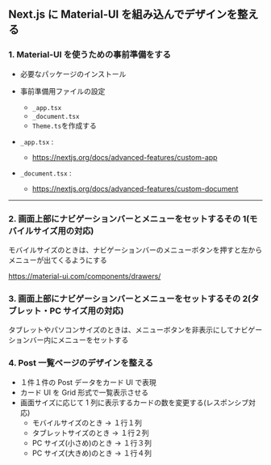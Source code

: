 ## Next.js に Material-UI を組み込んでデザインを整える

### 1. Material-UI を使うための事前準備をする

- 必要なパッケージのインストール
- 事前準備用ファイルの設定

  - `_app.tsx`
  - `_document.tsx`
  - `Theme.ts`を作成する

- `_app.tsx` :
  - https://nextjs.org/docs/advanced-features/custom-app
- `_document.tsx` :
  - https://nextjs.org/docs/advanced-features/custom-document

---

### 2. 画面上部にナビゲーションバーとメニューをセットするその 1(モバイルサイズ用の対応)

モバイルサイズのときは、ナビゲーションバーのメニューボタンを押すと左からメニューが出てくるようにする

https://material-ui.com/components/drawers/

### 3. 画面上部にナビゲーションバーとメニューをセットするその 2(タブレット・PC サイズ用の対応)

タブレットやパソコンサイズのときは、メニューボタンを非表示にしてナビゲーションバー内にメニューをセットする

### 4. Post 一覧ページのデザインを整える

- １件１件の Post データをカード UI で表現
- カード UI を Grid 形式で一覧表示させる
- 画面サイズに応じて 1 列に表示するカードの数を変更する(レスポンシブ対応)
  - モバイルサイズのとき → １行１列
  - タブレットサイズのとき → １行２列
  - PC サイズ(小さめ)のとき → １行３列
  - PC サイズ(大きめ)のとき → １行４列

